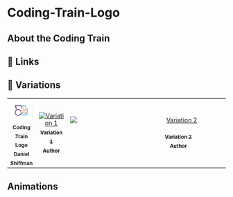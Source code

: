 # Coding-Train-Logo

## About the Coding Train

## 🔗 Links

## 🌄 Variations

<!-- IMAGE-LIST:START - Do not remove or modify this section -->
<!-- prettier-ignore-start -->
<!-- markdownlint-disable -->
<table>
  <tbody>
    <tr>
      <td align="center"><a href="https://editor.p5js.org/codingtrain/sketches/p599bQ3sa"> <img class="img" src="coding-train-logo/logo.jpg" alt="Coding Train logo" style="vertical-align:top;" width="500" /><br /><sub><b>Coding Train Logo<br/>Daniel Shiffman</b></sub></a></td>
      <td align="center"><a href=""> <img class="img" src="" alt="Variation 1" style="vertical-align:top;" width="500" /><br /><sub><b>Variation 1<br/>Author</b></sub></a></td>
     <td align="center"><a href=""> <img class="img" src="" alt="Variation 2" style=" display: block;
    margin-left: auto;
    margin-right: auto;" width="500" /><br /><sub><b>Variation 2<br/> Author</b></sub></a></td>
     <td align="center"><a href=""> <img class="img" src="" alt="alt title" style=" display: block;
    margin-left: auto;
    margin-right: auto;" width="500" /><br /><sub><b>Variation 3<br/> Author</b></sub></a></td>
    </tr>
  </tbody>
</table>

<!-- markdownlint-restore -->
<!-- prettier-ignore-end -->

<!-- IMAGE-LIST:END -->

## Animations

![]()
![]()
![]()
